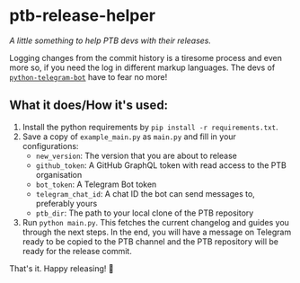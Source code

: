 # ptb-release-helper
*A little something to help PTB devs with their releases.* 

Logging changes from the commit history is a tiresome process and even more so, if you need the log in different markup languages.
The devs of [`python-telegram-bot`](https://python-telegram-bot.org) have to fear no more!

## What it does/How it's used:

1. Install the python requirements by `pip install -r requirements.txt`.
2. Save a copy of `example_main.py` as `main.py` and fill in your configurations:
   * `new_version`: The version that you are about to release
   * `github_token`: A GitHub GraphQL token with read access to the PTB organisation
   * `bot_token`: A Telegram Bot token
   * `telegram_chat_id`: A chat ID the bot can send messages to, preferably yours
   * `ptb_dir`: The path to your local clone of the PTB repository
3. Run `python main.py`. This fetches the current changelog and guides you through the next steps. In the end, you will have a message on Telegram ready to be copied to the PTB channel and the PTB repository will be ready for the release commit.

That's it. Happy releasing! 🙂
    